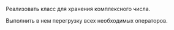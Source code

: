 Реализовать класс для хранения комплексного числа. 

Выполнить в нем перегрузку всех необходимых операторов.
